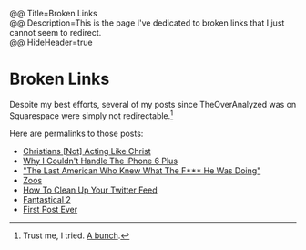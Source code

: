 @@ Title=Broken Links  
@@ Description=This is the page I've dedicated to broken links that I just cannot seem to redirect.  
@@ HideHeader=true  

<h1>Broken Links</h1>

Despite my best efforts, several of my posts since TheOverAnalyzed was on Squarespace were simply not redirectable.[^tr] 

Here are permalinks to those posts:

* [Christians [Not] Acting Like Christ][chr]
* [Why I Couldn't Handle The iPhone 6 Plus][theoveranalyzed]
* ["The Last American Who Knew What The F*** He Was Doing"][theoveranalyzed 2]
* [Zoos][theoveranalyzed 3]
* [How To Clean Up Your Twitter Feed][theoveranalyzed 4]
* [Fantastical 2][theoveranalyzed 5]
* [First Post Ever][theoveranalyzed 6]

[^tr]: Trust me, I tried. [A bunch][d]. 

[chr]: @@SiteRoot@@/2015/2/19/christians-not-acting-like-christ
[d]: http://d.pr/i/1fnxi+
[theoveranalyzed]: http://www.theoveranalyzed.net/2014/10/27/why-i-couldnt-handle-the-iphone-6-plus
[theoveranalyzed 2]: http://www.theoveranalyzed.net/2014/10/7/the-last-american-who-knew-what-the-f-he-was-doing
[theoveranalyzed 3]: http://www.theoveranalyzed.net/2014/2/12/zoos
[theoveranalyzed 4]: http://www.theoveranalyzed.net/2014/2/3/how-to-clean-up-your-twitter-feed
[theoveranalyzed 5]: http://www.theoveranalyzed.net/2014/2/2/fantastical-2
[theoveranalyzed 6]: http://www.theoveranalyzed.net/2014/2/2/first-post-ever